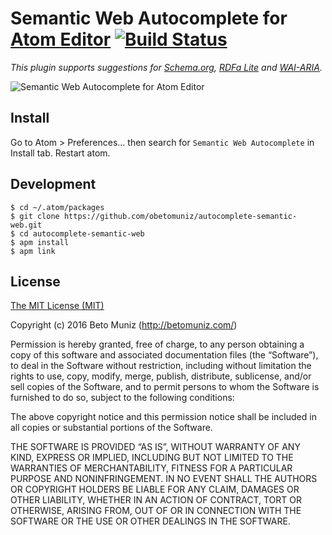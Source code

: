 # Semantic Web Autocomplete for [Atom Editor](https://atom.io/) [![Build Status](https://travis-ci.org/obetomuniz/autocomplete-semantic-web.svg?branch=master)](https://travis-ci.org/obetomuniz/autocomplete-semantic-web)

*This plugin supports suggestions for [Schema.org](http://schema.org/), [RDFa Lite](https://www.w3.org/TR/rdfa-lite/) and [WAI-ARIA](https://www.w3.org/WAI/intro/aria).*

![Semantic Web Autocomplete for Atom Editor](https://cloud.githubusercontent.com/assets/1680157/17505756/b91eff90-5dd9-11e6-968d-48593e538b2e.gif)

## Install

Go to Atom > Preferences... then search for `Semantic Web Autocomplete` in Install tab. Restart atom.

## Development

```ssh
$ cd ~/.atom/packages
$ git clone https://github.com/obetomuniz/autocomplete-semantic-web.git
$ cd autocomplete-semantic-web
$ apm install
$ apm link
```

## License

[The MIT License (MIT)](https://betomuniz.mit-license.org/)

Copyright (c) 2016 Beto Muniz (http://betomuniz.com/)

Permission is hereby granted, free of charge, to any person obtaining a copy of this software and associated documentation files (the “Software”), to deal in the Software without restriction, including without limitation the rights to use, copy, modify, merge, publish, distribute, sublicense, and/or sell copies of the Software, and to permit persons to whom the Software is furnished to do so, subject to the following conditions:

The above copyright notice and this permission notice shall be included in all copies or substantial portions of the Software.

THE SOFTWARE IS PROVIDED “AS IS”, WITHOUT WARRANTY OF ANY KIND, EXPRESS OR IMPLIED, INCLUDING BUT NOT LIMITED TO THE WARRANTIES OF MERCHANTABILITY, FITNESS FOR A PARTICULAR PURPOSE AND NONINFRINGEMENT. IN NO EVENT SHALL THE AUTHORS OR COPYRIGHT HOLDERS BE LIABLE FOR ANY CLAIM, DAMAGES OR OTHER LIABILITY, WHETHER IN AN ACTION OF CONTRACT, TORT OR OTHERWISE, ARISING FROM, OUT OF OR IN CONNECTION WITH THE SOFTWARE OR THE USE OR OTHER DEALINGS IN THE SOFTWARE.

